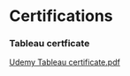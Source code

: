 # Certifications
### Tableau certficate

[Udemy Tableau certificate.pdf](https://github.com/SEYI-FASE/Certifications/files/11668143/Udemy.Tableau.certificate.pdf)
